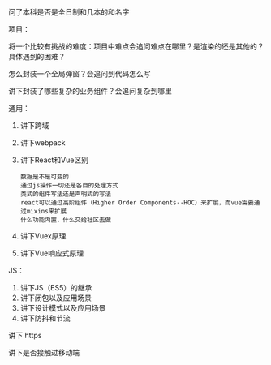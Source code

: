 

问了本科是否是全日制和几本的和名字

项目：

将一个比较有挑战的难度：项目中难点会追问难点在哪里？是渲染的还是其他的？具体遇到的困难？

怎么封装一个全局弹窗？会追问到代码怎么写

讲下封装了哪些复杂的业务组件？会追问复杂到哪里

通用：

1. 讲下跨域
2. 讲下webpack

3. 讲下React和Vue区别

   ```
   数据是不是可变的
   通过js操作一切还是各自的处理方式
   类式的组件写法还是声明式的写法
   react可以通过高阶组件（Higher Order Components--HOC）来扩展，而vue需要通过mixins来扩展
   什么功能内置，什么交给社区去做
   ```

   

4. 讲下Vuex原理
5. 讲下Vue响应式原理

JS：

1. 讲下JS（ES5）的继承
2. 讲下闭包以及应用场景
3. 讲下设计模式以及应用场景
4. 讲下防抖和节流

讲下 https

讲下是否接触过移动端